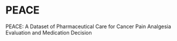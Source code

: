 # PEACE
PEACE: A Dataset of Pharmaceutical Care for Cancer Pain Analgesia Evaluation and Medication Decision
